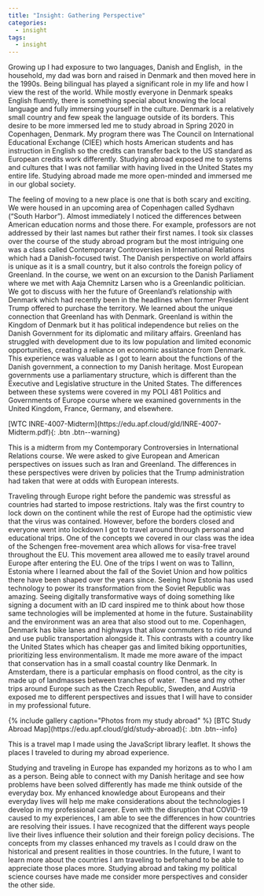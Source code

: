 ```yaml
---
title: "Insight: Gathering Perspective"
categories:
  - insight
tags:
  - insight
---
```

<p>Growing up I had exposure to two languages, Danish and English, &nbsp;in the household, my dad was born and raised in Denmark and then moved here in the 1990s. Being bilingual has played a significant role in my life and how I view the rest of the world. While mostly everyone in Denmark speaks English fluently, there is something special about knowing the local language and fully immersing yourself in the culture. Denmark is a relatively small country and few speak the language outside of its borders. This desire to be more immersed led me to study abroad in Spring 2020 in Copenhagen, Denmark. My program there was The Council on International Educational Exchange (CIEE) which hosts American students and has instruction in English so the credits can transfer back to the US standard as European credits work differently. Studying abroad exposed me to systems and cultures that I was not familiar with having lived in the United States my entire life. Studying abroad made me more open-minded and immersed me in our global society.</p>
<p>The feeling of moving to a new place is one that is both scary and exciting. We were housed in an upcoming area of Copenhagen called Sydhavn (&ldquo;South Harbor&rdquo;). Almost immediately I noticed the differences between American education norms and those there. For example, professors are not addressed by their last names but rather their first names. I took six classes over the course of the study abroad program but the most intriguing one was a class called Contemporary Controversies in International Relations which had a Danish-focused twist. The Danish perspective on world affairs is unique as it is a small country, but it also controls the foreign policy of Greenland. In the course, we went on an excursion to the Danish Parliament where we met with Aaja Chemnitz Larsen who is a Greenlandic politician. We got to discuss with her the future of Greenland&rsquo;s relationship with Denmark which had recently been in the headlines when former President Trump offered to purchase the territory. We learned about the unique connection that Greenland has with Denmark. Greenland is within the Kingdom of Denmark but it has political independence but relies on the Danish Government for its diplomatic and military affairs. Greenland has struggled with development due to its low population and limited economic opportunities, creating a reliance on economic assistance from Denmark. This experience was valuable as I got to learn about the functions of the Danish government, a connection to my Danish heritage. Most European governments use a parliamentary structure, which is different than the Executive and Legislative structure in the United States. The differences between these systems were covered in my POLI 481 Politics and Governments of Europe course where we examined governments in the United Kingdom, France, Germany, and elsewhere.</p>
[WTC INRE-4007-Midterm](https://edu.apf.cloud/gld/INRE-4007-Midterm.pdf){: .btn .btn--warning}
<p>This is a midterm from my Contemporary Controversies in International Relations course. We were asked to give European and American perspectives on issues such as Iran and Greenland. The differences in these perspectives were driven by policies that the Trump administration had taken that were at odds with European interests.</p>
<p>Traveling through Europe right before the pandemic was stressful as countries had started to impose restrictions. Italy was the first country to lock down on the continent while the rest of Europe had the optimistic view that the virus was contained. However, before the borders closed and everyone went into lockdown I got to travel around through personal and educational trips. One of the concepts we covered in our class was the idea of the Schengen free-movement area which allows for visa-free travel throughout the EU. This movement area allowed me to easily travel around Europe after entering the EU. One of the trips I went on was to Tallinn, Estonia where I learned about the fall of the Soviet Union and how politics there have been shaped over the years since. Seeing how Estonia has used technology to power its transformation from the Soviet Republic was amazing. Seeing digitally transformative ways of doing something like signing a document with an ID card inspired me to think about how those same technologies will be implemented at home in the future. Sustainability and the environment was an area that also stood out to me. Copenhagen, Denmark has bike lanes and highways that allow commuters to ride around and use public transportation alongside it. This contrasts with a country like the United States which has cheaper gas and limited biking opportunities, prioritizing less environmentalism. It made me more aware of the impact that conservation has in a small coastal country like Denmark. In Amsterdam, there is a particular emphasis on flood control, as the city is made up of landmasses between tranches of water. &nbsp;These and my other trips around Europe such as the Czech Republic, Sweden, and Austria exposed me to different perspectives and issues that I will have to consider in my professional future.</p>
{% include gallery caption="Photos from my study abroad" %}
[BTC Study Abroad Map](https://edu.apf.cloud/gld/study-abroad){: .btn .btn--info}
<p>This is a travel map I made using the JavaScript library leaflet. It shows the places I traveled to during my abroad experience.</p>
<p>Studying and traveling in Europe has expanded my horizons as to who I am as a person. Being able to connect with my Danish heritage and see how problems have been solved differently has made me think outside of the everyday box. My enhanced knowledge about Europeans and their everyday lives will help me make considerations about the technologies I develop in my professional career. Even with the disruption that COVID-19 caused to my experiences, I am able to see the differences in how countries are resolving their issues. I have recognized that the different ways people live their lives influence their solution and their foreign policy decisions. The concepts from my classes enhanced my travels as I could draw on the historical and present realities in those countries. In the future, I want to learn more about the countries I am traveling to beforehand to be able to appreciate those places more. Studying abroad and taking my political science courses have made me consider more perspectives and consider the other side.&nbsp;</p>